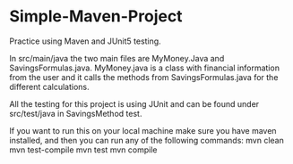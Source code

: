 # Simple-Maven-Project
Practice using Maven and JUnit5 testing.

In src/main/java the two main files are MyMoney.Java and SavingsFormulas.java. MyMoney.java is a class with financial information from
the user and it calls the methods from SavingsFormulas.java for the different calculations. 

All the testing for this project is using JUnit and can be found under src/test/java in SavingsMethod test.

If you want to run this on your local machine make sure you have maven installed, and then you can run any of the following commands:
mvn clean
mvn test-compile
mvn test
mvn compile
